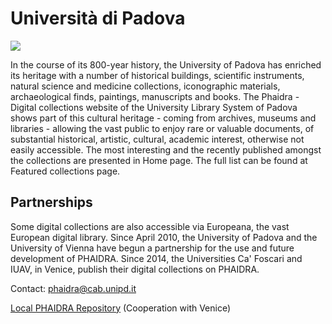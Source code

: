 # Università di Padova

![](/assets/img/partner_logos/csm_unipa.jpeg)

In the course of its 800-year history, the University of Padova has enriched its heritage with a number of historical buildings, scientific instruments, natural science and medicine collections, iconographic materials, archaeological finds, paintings, manuscripts and books. The Phaidra - Digital collections website of the University Library System of Padova shows part of this cultural heritage - coming from archives, museums and libraries - allowing the vast public to enjoy rare or valuable documents, of substantial historical, artistic, cultural, academic interest, otherwise not easily accessible. The most interesting and the recently published amongst the collections are presented in Home page. The full list can be found at Featured collections page.

## Partnerships
Some digital collections are also accessible via Europeana, the vast European digital library. Since April 2010, the University of Padova and the University of Vienna have begun a partnership for the use and future development of PHAIDRA. Since 2014, the Universities Ca' Foscari and IUAV, in Venice, publish their digital collections on PHAIDRA.

 

Contact: <phaidra@cab.unipd.it>

[Local PHAIDRA Repository](https://phaidra.cab.unipd.it/) (Cooperation with Venice) 
